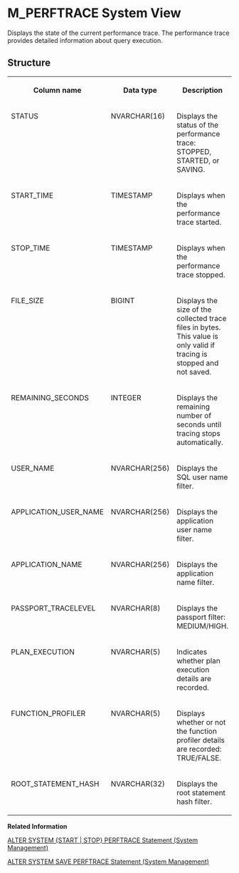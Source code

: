 <!-- loio20b70e8c75191014ad6ed82e6804355c -->

# M\_PERFTRACE System View

Displays the state of the current performance trace. The performance trace provides detailed information about query execution.



<a name="loio20b70e8c75191014ad6ed82e6804355c___m__p_e_r_f_t_r_a_c_e_1struct_M_PERFTRACE"/>

## Structure


<table>
<tr>
<th valign="top">

Column name

</th>
<th valign="top">

Data type

</th>
<th valign="top">

Description

</th>
</tr>
<tr>
<td valign="top">

STATUS

</td>
<td valign="top">

NVARCHAR\(16\)

</td>
<td valign="top">

Displays the status of the performance trace: STOPPED, STARTED, or SAVING.

</td>
</tr>
<tr>
<td valign="top">

START\_TIME

</td>
<td valign="top">

TIMESTAMP

</td>
<td valign="top">

Displays when the performance trace started.

</td>
</tr>
<tr>
<td valign="top">

STOP\_TIME

</td>
<td valign="top">

TIMESTAMP

</td>
<td valign="top">

Displays when the performance trace stopped.

</td>
</tr>
<tr>
<td valign="top">

FILE\_SIZE

</td>
<td valign="top">

BIGINT

</td>
<td valign="top">

Displays the size of the collected trace files in bytes. This value is only valid if tracing is stopped and not saved.

</td>
</tr>
<tr>
<td valign="top">

REMAINING\_SECONDS

</td>
<td valign="top">

INTEGER

</td>
<td valign="top">

Displays the remaining number of seconds until tracing stops automatically.

</td>
</tr>
<tr>
<td valign="top">

USER\_NAME

</td>
<td valign="top">

NVARCHAR\(256\)

</td>
<td valign="top">

Displays the SQL user name filter.

</td>
</tr>
<tr>
<td valign="top">

APPLICATION\_USER\_NAME

</td>
<td valign="top">

NVARCHAR\(256\)

</td>
<td valign="top">

Displays the application user name filter.

</td>
</tr>
<tr>
<td valign="top">

APPLICATION\_NAME

</td>
<td valign="top">

NVARCHAR\(256\)

</td>
<td valign="top">

Displays the application name filter.

</td>
</tr>
<tr>
<td valign="top">

PASSPORT\_TRACELEVEL

</td>
<td valign="top">

NVARCHAR\(8\)

</td>
<td valign="top">

Displays the passport filter: MEDIUM/HIGH.

</td>
</tr>
<tr>
<td valign="top">

PLAN\_EXECUTION

</td>
<td valign="top">

NVARCHAR\(5\)

</td>
<td valign="top">

Indicates whether plan execution details are recorded.

</td>
</tr>
<tr>
<td valign="top">

FUNCTION\_PROFILER

</td>
<td valign="top">

NVARCHAR\(5\)

</td>
<td valign="top">

Displays whether or not the function profiler details are recorded: TRUE/FALSE.

</td>
</tr>
<tr>
<td valign="top">

ROOT\_STATEMENT\_HASH

</td>
<td valign="top">

NVARCHAR\(32\)

</td>
<td valign="top">

Displays the root statement hash filter.

</td>
</tr>
</table>

**Related Information**  


[ALTER SYSTEM \{START | STOP\} PERFTRACE Statement \(System Management\)](../../010-SQL-Reference/012-SQL-Statements/alter-system-start-stop-perftrace-statement-system-management-20d2d3e.md "Starts or stops performance tracing.")

[ALTER SYSTEM SAVE PERFTRACE Statement \(System Management\)](../../010-SQL-Reference/012-SQL-Statements/alter-system-save-perftrace-statement-system-management-20d2973.md "Collects raw performance trace data from .prf files and saves the information into a single .tpt file.")

